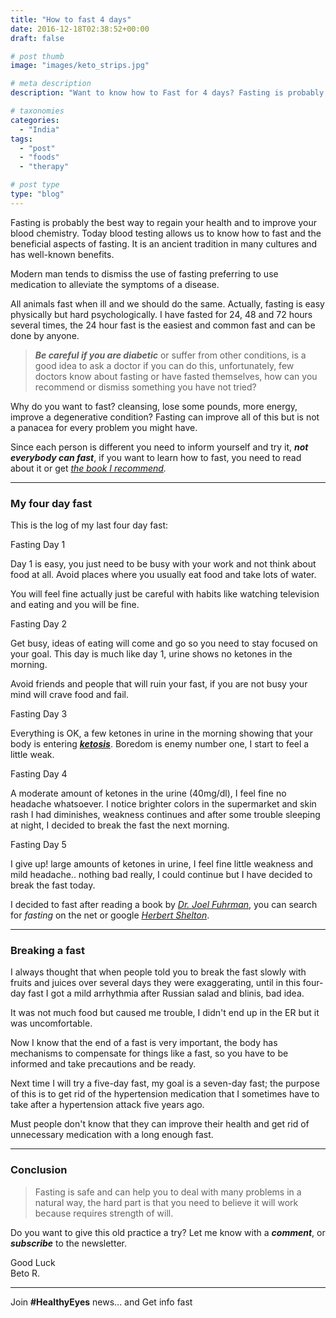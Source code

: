 ```yaml
---
title: "How to fast 4 days"
date: 2016-12-18T02:38:52+00:00
draft: false

# post thumb
image: "images/keto_strips.jpg"

# meta description
description: "Want to know how to Fast for 4 days? Fasting is probably the best way to regain your health naturally and to improve your blood chemistry"

# taxonomies
categories: 
  - "India"
tags:
  - "post"
  - "foods"
  - "therapy"

# post type
type: "blog"
---
```


Fasting is probably the best way to regain your health and to improve your blood chemistry. Today blood testing allows us to know how to fast and the beneficial aspects of fasting. It is an ancient tradition in many cultures and has well-known benefits.

Modern man tends to dismiss the use of fasting preferring to use medication to alleviate the symptoms of a disease.

All animals fast when ill and we should do the same. Actually, fasting is easy physically but hard psychologically. I have fasted for 24, 48 and 72 hours several times, the 24 hour fast is the easiest and common fast and can be done by anyone.

>**_Be careful if you are diabetic_** or suffer from other conditions, is a good idea to ask a doctor if you can do this, unfortunately, few doctors know about fasting or have fasted themselves, how can you recommend or dismiss something you have not tried?

Why do you want to fast? cleansing, lose some pounds, more energy, improve a degenerative condition? Fasting can improve all of this but is not a panacea for every problem you might have.

Since each person is different you need to inform yourself and try it, **_not everybody can fast_**, if you want to learn how to fast, you need to read about it or get [_the book I recommend_](https://www.amazon.com/Fasting-Eating-Health-Medical-Conquering/dp/031218719X)_._

* * *

### My four day fast

This is the log of my last four day fast:

Fasting Day 1

Day 1 is easy, you just need to be busy with your work and not think about food at all. Avoid places where you usually eat food and take lots of water.

You will feel fine actually just be careful with habits like watching television and eating and you will be fine.

Fasting Day 2

Get busy, ideas of eating will come and go so you need to stay focused on your goal. This day is much like day 1, urine shows no ketones in the morning.

Avoid friends and people that will ruin your fast, if you are not busy your mind will crave food and fail.

Fasting Day 3

Everything is OK, a few ketones in urine in the morning showing that your body is entering [**_ketosis_**](https://en.wikipedia.org/wiki/Ketosis). Boredom is enemy number one, I start to feel a little weak.

Fasting Day 4

A moderate amount of ketones in the urine (40mg/dl), I feel fine no headache whatsoever. I notice brighter colors in the supermarket and skin rash I had diminishes, weakness continues and after some trouble sleeping at night, I decided to break the fast the next morning.

Fasting Day 5

I give up! large amounts of ketones in urine, I feel fine little weakness and mild headache.. nothing bad really, I could continue but I have decided to break the fast today.

I decided to fast after reading a book by [_Dr. Joel Fuhrman_](https://en.wikipedia.org/wiki/Joel_Fuhrman), you can search for _fasting_ on the net or google [_Herbert Shelton_](https://en.wikipedia.org/wiki/Herbert_M._Shelton).

* * *

### Breaking a fast

I always thought that when people told you to break the fast slowly with fruits and juices over several days they were exaggerating, until in this four-day fast I got a mild arrhythmia after Russian salad and blinis, bad idea.

It was not much food but caused me trouble, I didn't end up in the ER but it was uncomfortable.

Now I know that the end of a fast is very important, the body has mechanisms to compensate for things like a fast, so you have to be informed and take precautions and be ready.

Next time I will try a five-day fast, my goal is a seven-day fast; the purpose of this is to get rid of the hypertension medication that I sometimes have to take after a hypertension attack five years ago.

Must people don't know that they can improve their health and get rid of unnecessary medication with a long enough fast.

* * *

### Conclusion

>Fasting is safe and can help you to deal with many problems in a natural way, the hard part is that you need to believe it will work because requires strength of will.  

Do you want to give this old practice a try? Let me know with a _**comment**_, or _**subscribe**_ to the newsletter.

Good Luck  
Beto R.

* * *

Join **#HealthyEyes** news... and Get info fast